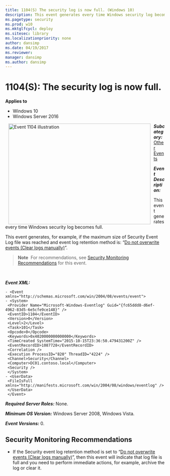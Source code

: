```yaml
---
title: 1104(S) The security log is now full. (Windows 10)
description: This event generates every time Windows security log becomes full and the event log retention method is set to "Do not overwrite events."
ms.pagetype: security
ms.prod: w10
ms.mktglfcycl: deploy
ms.sitesec: library
ms.localizationpriority: none
author: dansimp
ms.date: 04/19/2017
ms.reviewer:
manager: dansimp
ms.author: dansimp
---
```


# 1104(S): The security log is now full.

**Applies to**
-   Windows 10
-   Windows Server 2016


<img src="images/event-1104.png" alt="Event 1104 illustration" width="449" height="317" hspace="10" align="left" />

***Subcategory:***&nbsp;[Other Events](other-events.md)

***Event Description:***

This event generates every time Windows security log becomes full.

This event generates, for example, if the maximum size of Security Event Log file was reached and event log retention method is: “[Do not overwrite events (Clear logs manually)](https://technet.microsoft.com/library/cc778402(v=ws.10).aspx)”.

> **Note**&nbsp;&nbsp;For recommendations, see [Security Monitoring Recommendations](#security-monitoring-recommendations) for this event.

<br clear="all">

***Event XML:***
```
- <Event xmlns="http://schemas.microsoft.com/win/2004/08/events/event">
- <System>
 <Provider Name="Microsoft-Windows-Eventlog" Guid="{fc65ddd8-d6ef-4962-83d5-6e5cfe9ce148}" />
 <EventID>1104</EventID>
 <Version>0</Version>
 <Level>2</Level>
 <Task>101</Task>
 <Opcode>0</Opcode>
 <Keywords>0x4020000000000000</Keywords>
 <TimeCreated SystemTime="2015-10-15T23:36:50.479431200Z" />
 <EventRecordID>1087728</EventRecordID>
 <Correlation />
 <Execution ProcessID="820" ThreadID="4224" />
 <Channel>Security</Channel>
 <Computer>DC01.contoso.local</Computer>
 <Security />
 </System>
- <UserData>
 <FileIsFull xmlns="http://manifests.microsoft.com/win/2004/08/windows/eventlog" />
 </UserData>
 </Event>

```

***Required Server Roles:*** None.

***Minimum OS Version:*** Windows Server 2008, Windows Vista.

***Event Versions:*** 0.

## Security Monitoring Recommendations

-   If the Security event log retention method is set to “[Do not overwrite events (Clear logs manually)](https://technet.microsoft.com/library/cc778402(v=ws.10).aspx)”, then this event will indicate that log file is full and you need to perform immediate actions, for example, archive the log or clear it.

